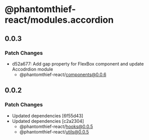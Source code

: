 # @phantomthief-react/modules.accordion

## 0.0.3

### Patch Changes

- d52a677: Add gap property for FlexBox component and update Accodrdion module
  - @phantomthief-react/components@0.0.6

## 0.0.2

### Patch Changes

- Updated dependencies [6f55d43]
- Updated dependencies [c2a2304]
  - @phantomthief-react/hooks@0.0.5
  - @phantomthief-react/utils@0.0.5
